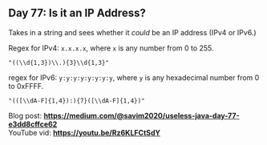 ## Day 77: Is it an IP Address? 
Takes in a string and sees whether it *could* be an IP address (IPv4 or IPv6.)

Regex for IPv4: `x.x.x.x`, where `x` is any number from 0 to 255. 
```regexp
"((\\d{1,3})\\.){3}\\d{1,3}"
```
regex for IPv6: `y:y:y:y:y:y:y:y`, where `y` is any hexadecimal number from 0 to 0xFFFF. 
```regexp
"(([\\dA-F]{1,4}):){7}([\\dA-F]{1,4})"
```
Blog post: **<https://medium.com/@savim2020/useless-java-day-77-e3dd8cffce62>**  
YouTube vid: **<https://youtu.be/Rz6KLFCtSdY>**